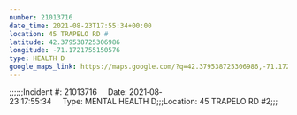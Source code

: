 ```yaml
---
number: 21013716
date_time: 2021-08-23T17:55:34+00:00
location: 45 TRAPELO RD #
latitude: 42.379538725306986
longitude: -71.1721755150576
type: HEALTH D
google_maps_link: https://maps.google.com/?q=42.379538725306986,-71.1721755150576
---
```


;;;;;;Incident #: 21013716     Date: 2021‐08‐23 17:55:34     Type: MENTAL HEALTH D;;;Location: 45 TRAPELO RD #2;;;
